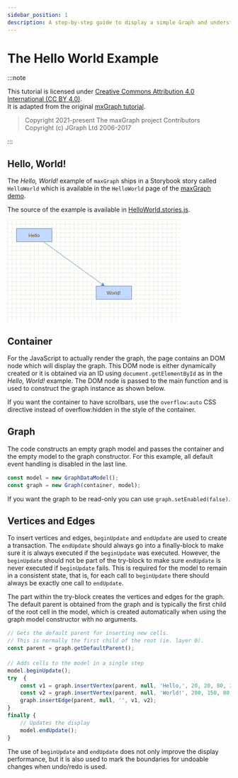 ```yaml
---
sidebar_position: 1
description: A step-by-step guide to display a simple Graph and understand the maxGraph concepts.
---
```


# The Hello World Example

:::note

This tutorial is licensed under [Creative Commons Attribution 4.0 International (CC BY 4.0)](https://creativecommons.org/licenses/by/4.0/). \
It is adapted from the original [mxGraph tutorial](https://github.com/jgraph/mxgraph/blob/v4.2.2/docs/tutorial.html).

> Copyright 2021-present The maxGraph project Contributors \
Copyright (c) JGraph Ltd 2006-2017

:::

<a id="HelloWorld"></a>
## Hello, World!

The _Hello, World!_ example of `maxGraph` ships in a Storybook story called `HelloWorld` which is available in the `HelloWorld` page of the [maxGraph demo](https://maxgraph.github.io/maxGraph/demo/?path=/story/basic-helloworld--default).

The source of the example is available in [HelloWorld.stories.js](https://github.com/maxGraph/maxGraph/blob/main/packages/html/stories/HelloWorld.stories.js).

![Screenshot of the Hello World example](./assets/hello-world-example.png)


## Container

For the JavaScript to actually render the graph, the page contains an DOM node which will display the graph.
This DOM node is either dynamically created or it is obtained via an ID using `document.getElementById` as in the _Hello, World!_ example.
The DOM node is passed to the main function and is used to construct the graph instance as shown below.

If you want the container to have scrollbars, use the `overflow:auto` CSS directive instead of overflow:hidden in the style of the container.


<a id="Graph"></a>
## Graph

The code constructs an empty graph model and passes the container and the empty model to the graph constructor.
For this example, all default event handling is disabled in the last line.

```javascript
const model = new GraphDataModel();
const graph = new Graph(container, model);
```

If you want the graph to be read-only you can use `graph.setEnabled(false)`.


<a id="VerticesAndEdges"></a>
## Vertices and Edges

To insert vertices and edges, `beginUpdate` and `endUpdate` are used to create a transaction.
The `endUpdate` should always go into a finally-block to make sure it is always executed if the `beginUpdate` was executed. 
However, the `beginUpdate` should not be part of the try-block to make sure `endUpdate` is never executed if `beginUpdate` fails. 
This is required for the model to remain in a consistent state, that is, for each call to `beginUpdate` there should always be exactly one call to `endUpdate`.

The part within the try-block creates the vertices and edges for the graph.
The default parent is obtained from the graph and is typically the first child of the root cell in the model,
which is created automatically when using the graph model constructor with no arguments.

```javascript
// Gets the default parent for inserting new cells.
// This is normally the first child of the root (ie. layer 0).
const parent = graph.getDefaultParent();

// Adds cells to the model in a single step
model.beginUpdate();
try  {
    const v1 = graph.insertVertex(parent, null, 'Hello,', 20, 20, 80, 30);
    const v2 = graph.insertVertex(parent, null, 'World!', 200, 150, 80, 30);
    graph.insertEdge(parent, null, '', v1, v2);
}
finally {
    // Updates the display
    model.endUpdate();
}
```

The use of `beginUpdate` and `endUpdate` does not only improve the display performance,
but it is also used to mark the boundaries for undoable changes when undo/redo is used.

